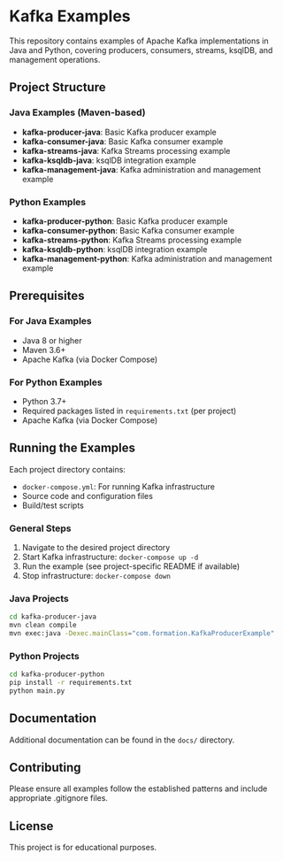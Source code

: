 # Kafka Examples

This repository contains examples of Apache Kafka implementations in Java and Python, covering producers, consumers, streams, ksqlDB, and management operations.

## Project Structure

### Java Examples (Maven-based)
- **kafka-producer-java**: Basic Kafka producer example
- **kafka-consumer-java**: Basic Kafka consumer example
- **kafka-streams-java**: Kafka Streams processing example
- **kafka-ksqldb-java**: ksqlDB integration example
- **kafka-management-java**: Kafka administration and management example

### Python Examples
- **kafka-producer-python**: Basic Kafka producer example
- **kafka-consumer-python**: Basic Kafka consumer example
- **kafka-streams-python**: Kafka Streams processing example
- **kafka-ksqldb-python**: ksqlDB integration example
- **kafka-management-python**: Kafka administration and management example

## Prerequisites

### For Java Examples
- Java 8 or higher
- Maven 3.6+
- Apache Kafka (via Docker Compose)

### For Python Examples
- Python 3.7+
- Required packages listed in `requirements.txt` (per project)
- Apache Kafka (via Docker Compose)

## Running the Examples

Each project directory contains:
- `docker-compose.yml`: For running Kafka infrastructure
- Source code and configuration files
- Build/test scripts

### General Steps
1. Navigate to the desired project directory
2. Start Kafka infrastructure: `docker-compose up -d`
3. Run the example (see project-specific README if available)
4. Stop infrastructure: `docker-compose down`

### Java Projects
```bash
cd kafka-producer-java
mvn clean compile
mvn exec:java -Dexec.mainClass="com.formation.KafkaProducerExample"
```

### Python Projects
```bash
cd kafka-producer-python
pip install -r requirements.txt
python main.py
```

## Documentation

Additional documentation can be found in the `docs/` directory.

## Contributing

Please ensure all examples follow the established patterns and include appropriate .gitignore files.

## License

This project is for educational purposes.